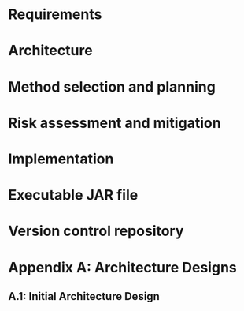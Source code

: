 # Requirements
# Architecture
# Method selection and planning
# Risk assessment and mitigation
# Implementation
# Executable JAR file
# Version control repository
# Appendix A: Architecture Designs
## A.1: Initial Architecture Design
